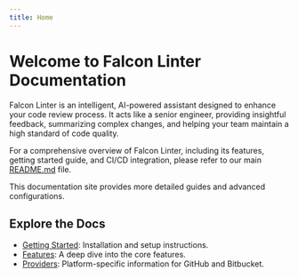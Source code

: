 ```yaml
---
title: Home
---
```

# Welcome to Falcon Linter Documentation

Falcon Linter is an intelligent, AI-powered assistant designed to enhance your code review process. It acts like a senior engineer, providing insightful feedback, summarizing complex changes, and helping your team maintain a high standard of code quality.

For a comprehensive overview of Falcon Linter, including its features, getting started guide, and CI/CD integration, please refer to our main [README.md](../README.md) file.

This documentation site provides more detailed guides and advanced configurations.

## Explore the Docs

*   [Getting Started](./getting-started.md): Installation and setup instructions.
*   [Features](./features.md): A deep dive into the core features.
*   [Providers](./providers.md): Platform-specific information for GitHub and Bitbucket.